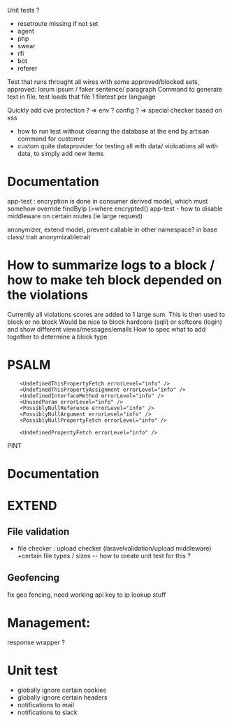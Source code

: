 Unit tests ?
- resetroute missing if not set
- agent
- php
- swear
- rfi
- bot
- referer

Test that runs throught all wires with some approved/blocked sets, approved: lorum ipsum / faker sentence/ paragraph
Command to generate text in file. test loads that file 1 filetest per language

Quickly add cve protection ? => env ? config ? => special checker based on xss
- how to run test without clearing the database at the end by artisan command for customer
- custom quite dataprovider for testing all with data/ violoations all with data, to simply add new items


# Documentation
app-test : encryption is done in consumer derived model, which must somehow override findByIp (>where encrypted()
app-test - how to disable middleware on certain routes (ie large request)

anonymizer, extend model, prevent callable in other namespace? in base class/ trait anonymizabletrait

# How to summarize logs to a block / how to make teh block depended on the violations
Currently all violations scores are added to 1 large sum. This is then used to block or no block
Would be nice to block hardcore (sqli) or softcore (login) and show different views/messages/emails
How to spec what to add together to determine a block type

# PSALM
        <UndefinedThisPropertyFetch errorLevel="info" />
        <UndefinedThisPropertyAssignment errorLevel="info" />
        <UndefinedInterfaceMethod errorLevel="info" />
        <UnusedParam errorLevel="info" />
        <PossiblyNullReference errorLevel="info" />
        <PossiblyNullArgument errorLevel="info" />
        <PossiblyNullPropertyFetch errorLevel="info" />

        <UndefinedPropertyFetch errorLevel="info" />

PINT

# Documentation 
# EXTEND

## File validation
- file checker : upload checker (laravelvalidation/upload middleware) +certain file types / sizes
-- how to create unit test for this ?

## Geofencing
fix geo fencing, need working api key to ip lookup stuff

# Management:
response wrapper ?

# Unit test
- globally ignore certain cookies
- globally ignore certain headers
- notifications to mail
- notifications to slack
